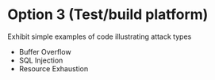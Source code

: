 # Option 3 (Test/build platform)

Exhibit simple examples of code illustrating attack types
- Buffer Overflow
- SQL Injection
- Resource Exhaustion